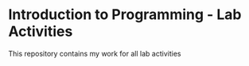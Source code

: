 # Introduction to Programming - Lab Activities


This repository contains my work for all lab activities
